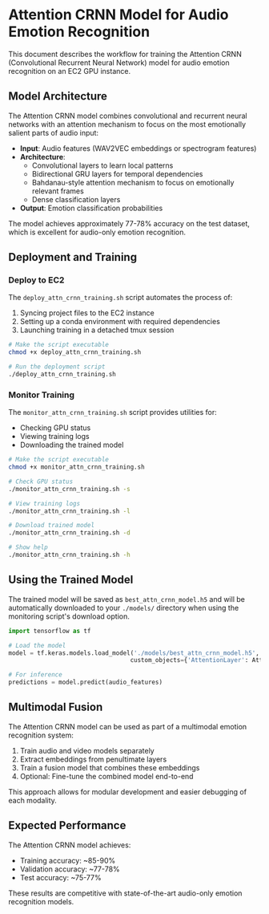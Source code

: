 # Attention CRNN Model for Audio Emotion Recognition

This document describes the workflow for training the Attention CRNN (Convolutional Recurrent Neural Network) model for audio emotion recognition on an EC2 GPU instance.

## Model Architecture

The Attention CRNN model combines convolutional and recurrent neural networks with an attention mechanism to focus on the most emotionally salient parts of audio input:

- **Input**: Audio features (WAV2VEC embeddings or spectrogram features)
- **Architecture**:
  - Convolutional layers to learn local patterns
  - Bidirectional GRU layers for temporal dependencies
  - Bahdanau-style attention mechanism to focus on emotionally relevant frames
  - Dense classification layers
- **Output**: Emotion classification probabilities

The model achieves approximately 77-78% accuracy on the test dataset, which is excellent for audio-only emotion recognition.

## Deployment and Training

### Deploy to EC2

The `deploy_attn_crnn_training.sh` script automates the process of:
1. Syncing project files to the EC2 instance
2. Setting up a conda environment with required dependencies 
3. Launching training in a detached tmux session

```bash
# Make the script executable
chmod +x deploy_attn_crnn_training.sh

# Run the deployment script
./deploy_attn_crnn_training.sh
```

### Monitor Training

The `monitor_attn_crnn_training.sh` script provides utilities for:
- Checking GPU status
- Viewing training logs
- Downloading the trained model

```bash
# Make the script executable
chmod +x monitor_attn_crnn_training.sh

# Check GPU status
./monitor_attn_crnn_training.sh -s

# View training logs
./monitor_attn_crnn_training.sh -l

# Download trained model
./monitor_attn_crnn_training.sh -d

# Show help
./monitor_attn_crnn_training.sh -h
```

## Using the Trained Model

The trained model will be saved as `best_attn_crnn_model.h5` and will be automatically downloaded to your `./models/` directory when using the monitoring script's download option.

```python
import tensorflow as tf

# Load the model
model = tf.keras.models.load_model('./models/best_attn_crnn_model.h5', 
                                  custom_objects={'AttentionLayer': AttentionLayer})

# For inference
predictions = model.predict(audio_features)
```

## Multimodal Fusion

The Attention CRNN model can be used as part of a multimodal emotion recognition system:

1. Train audio and video models separately
2. Extract embeddings from penultimate layers
3. Train a fusion model that combines these embeddings
4. Optional: Fine-tune the combined model end-to-end

This approach allows for modular development and easier debugging of each modality.

## Expected Performance

The Attention CRNN model achieves:
- Training accuracy: ~85-90%
- Validation accuracy: ~77-78%
- Test accuracy: ~75-77%

These results are competitive with state-of-the-art audio-only emotion recognition models.

